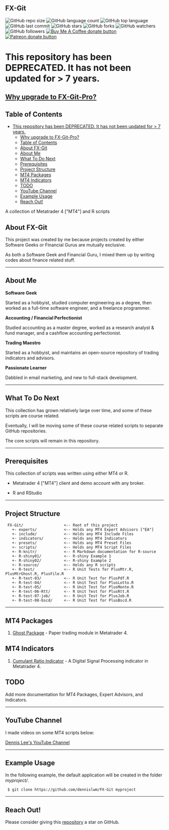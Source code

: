 ## FX-Git

<!--- See https://shields.io for others or to customize this set of shields.  --->

![GitHub repo size](https://img.shields.io/github/repo-size/dennislwm/FX-Git?style=plastic)
![GitHub language count](https://img.shields.io/github/languages/count/dennislwm/FX-Git?style=plastic)
![GitHub top language](https://img.shields.io/github/languages/top/dennislwm/FX-Git?style=plastic)
![GitHub last commit](https://img.shields.io/github/last-commit/dennislwm/FX-Git?color=red&style=plastic)
![GitHub stars](https://img.shields.io/github/stars/dennislwm/FX-Git?style=social)
![GitHub forks](https://img.shields.io/github/forks/dennislwm/FX-Git?style=social)
![GitHub watchers](https://img.shields.io/github/watchers/dennislwm/FX-Git?style=social)
![GitHub followers](https://img.shields.io/github/followers/dennislwm?style=social)
<span class="badge-buymeacoffee"><a href="https://ko-fi.com/dennislwm" title="Donate to this project using Buy Me A Coffee"><img src="https://img.shields.io/badge/buy%20me%20a%20coffee-donate-yellow.svg" alt="Buy Me A Coffee donate button" /></a></span>
<span class="badge-patreon"><a href="https://patreon.com/dennislwm" title="Donate to this project using Patreon"><img src="https://img.shields.io/badge/patreon-donate-yellow.svg" alt="Patreon donate button" /></a></span>

# This repository has been DEPRECATED. It has not been updated for > 7 years.

## [Why upgrade to FX-Git-Pro?](https://dennislwm.github.io/FX-Git)

## Table of Contents
- [This repository has been DEPRECATED. It has not been updated for > 7 years.](#this-repository-has-been-deprecated-it-has-not-been-updated-for--7-years)
  - [Why upgrade to FX-Git-Pro?](#why-upgrade-to-fx-git-pro)
  - [Table of Contents](#table-of-contents)
  - [About FX-Git](#about-fx-git)
  - [About Me](#about-me)
  - [What To Do Next](#what-to-do-next)
  - [Prerequisites](#prerequisites)
  - [Project Structure](#project-structure)
  - [MT4 Packages](#mt4-packages)
  - [MT4 Indicators](#mt4-indicators)
  - [TODO](#todo)
  - [YouTube Channel](#youtube-channel)
  - [Example Usage](#example-usage)
  - [Reach Out!](#reach-out)

A collection of Metatrader 4 ["MT4"] and R scripts

## About FX-Git

This project was created by me because projects created by either Software Geeks or Financial Gurus are mutually exclusive.

As both a Software Geek and Financial Guru, I mixed them up by writing codes about finance related stuff.

---

## About Me

**Software Geek**

Started as a hobbyist, studied computer engineering as a degree, then worked as a full-time software engineer, and a freelance programmer.

**Accounting / Financial Perfectionist**

Studied accounting as a master degree, worked as a research analyst & fund manager, and a cashflow accounting perfectionist.

**Trading Maestro**

Started as a hobbyist, and maintains an open-source repository of trading indicators and advisors.

**Passionate Learner**

Dabbled in email marketing, and new to full-stack development.

---

## What To Do Next

This collection has grown relatively large over time, and some of these scripts are course related.

Eventually, I will be moving some of these course related scripts to separate GitHub repositories.

The core scripts will remain in this repository.

---

## Prerequisites

This collection of scripts was written using either MT4 or R.

- Metatrader 4 ["MT4"] client and demo account with any broker.

- R and RStudio

---

## Project Structure

     FX-Git/                  <-- Root of this project
       +- experts/            <-- Holds any MT4 Expert Advisors ["EA"]
       +- include/            <-- Holds any MT4 Include Files
       +- indicators/         <-- Holds any MT4 Indicators
       +- presets/            <-- Holds any MT4 Preset Files
       +- scripts/            <-- Holds any MT4 Script Files
       +- R-knitr/            <-- R Markdown documentation for R-source
       +- R-shiny01/          <-- R-shiny Example 1
       +- R-shiny02/          <-- R-shiny Example 2
       +- R-source/           <-- Holds any R scripts
       +- R-test/             <-- R Unit Tests for PlusMtr.R, PlusMtrGhost.R, PlusFile.R
       +- R-test-03/          <-- R Unit Test for PlusPdf.R
       +- R-test-04/          <-- R Unit Test for PlusLotto.R
       +- R-test-05/          <-- R Unit Test for PlusMonte.R
       +- R-test-06-Rtt/      <-- R Unit Test for PlusRtt.R
       +- R-test-07-job/      <-- R Unit Test for PlusJob.R
       +- R-test-08-bscd/     <-- R Unit Test for PlusBscd.R

---

## MT4 Packages

1. [Ghost Package](https://gist.github.com/dennislwm/b153a1c8183f6e93864e348eca6601d6) - Paper trading module in Metatrader 4.

## MT4 Indicators

1. [Cumulant Ratio Indicator](https://gist.github.com/dennislwm/10f492868fb2c6d281e4155cc723a90c) - A Digital Signal Processing indicator in Metatrader 4.

## TODO

Add more documentation for MT4 Packages, Expert Advisors, and Indicators.

---

## YouTube Channel

I made videos on some MT4 scripts below:

[Dennis Lee's YouTube Channel](https://www.youtube.com/channel/UCYCR3seCaWo79ZID-NRXiFg)

---

## Example Usage

In the following example, the default application will be created in the folder _myproject/_.

     $ git clone https://github.com/dennislwm/FX-Git myproject

---

## Reach Out!

Please consider giving this [repository](https://profile-summary-for-github.com/user/dennislwm) a star on GitHub.
